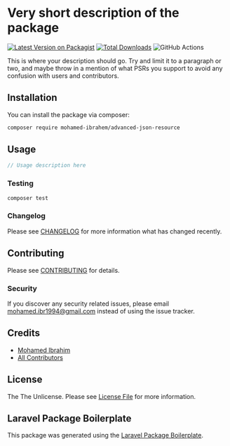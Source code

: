 # Very short description of the package

[![Latest Version on Packagist](https://img.shields.io/packagist/v/mohamed-ibrahem/advanced-json-resource.svg?style=flat-square)](https://packagist.org/packages/mohamed-ibrahem/advanced-json-resource)
[![Total Downloads](https://img.shields.io/packagist/dt/mohamed-ibrahem/advanced-json-resource.svg?style=flat-square)](https://packagist.org/packages/mohamed-ibrahem/advanced-json-resource)
![GitHub Actions](https://github.com/mohamed-ibrahem/advanced-json-resource/actions/workflows/main.yml/badge.svg)

This is where your description should go. Try and limit it to a paragraph or two, and maybe throw in a mention of what PSRs you support to avoid any confusion with users and contributors.

## Installation

You can install the package via composer:

```bash
composer require mohamed-ibrahem/advanced-json-resource 
```

## Usage

```php
// Usage description here
```

### Testing

```bash
composer test
```

### Changelog

Please see [CHANGELOG](CHANGELOG.md) for more information what has changed recently.

## Contributing

Please see [CONTRIBUTING](CONTRIBUTING.md) for details.

### Security

If you discover any security related issues, please email mohamed.ibr1994@gmail.com instead of using the issue tracker.

## Credits

-   [Mohamed Ibrahim](https://github.com/mohamed-ibrahim)
-   [All Contributors](../../contributors)

## License

The The Unlicense. Please see [License File](LICENSE.md) for more information.

## Laravel Package Boilerplate

This package was generated using the [Laravel Package Boilerplate](https://laravelpackageboilerplate.com).

